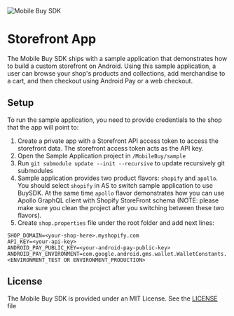 ![Mobile Buy SDK](https://cloud.githubusercontent.com/assets/5244861/26738020/885c12ac-479a-11e7-8914-2853ec09f89f.png)

# Storefront App

The Mobile Buy SDK ships with a sample application that demonstrates how to build a custom storefront on Android. Using this sample application, a user can browse your shop's products and collections, add merchandise to a cart, and then checkout using Android Pay or a web checkout.

## Setup

To run the sample application, you need to provide credentials to the shop that the app will point to:

1. Create a private app with a Storefront API access token to access the storefront data. The storefront access token acts as the API key.
2. Open the Sample Application project in `/MobileBuy/sample`
3. Run `git submodule update --init --recursive` to update recursively git submodules
4. Sample application provides two product flavors: `shopify` and `apollo`. You should select `shopify` in AS to switch sample application to use BuySDK. At the same time `apollo` flavor demonstrates how you can use Apollo GraphQL client with Shopify StoreFront schema (NOTE: please make sure you clean the project after you switching between these two flavors).
5. Create `shop.properties` file under the root folder and add next lines:

```
SHOP_DOMAIN=<your-shop-here>.myshopify.com
API_KEY=<your-api-key>
ANDROID_PAY_PUBLIC_KEY=<your-android-pay-public-key>
ANDROID_PAY_ENVIRONMENT=com.google.android.gms.wallet.WalletConstants.<ENVIRONMENT_TEST OR ENVIRONMENT_PRODUCTION>
```

## License

The Mobile Buy SDK is provided under an MIT License.  See the [LICENSE](../../LICENSE) file
